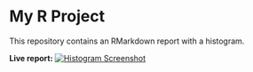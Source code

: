 # My R Project

This repository contains an RMarkdown report with a histogram.

**Live report:**
[![Histogram Screenshot](screenshot.png)](https://widlysala.github.io/1stRProject/)

